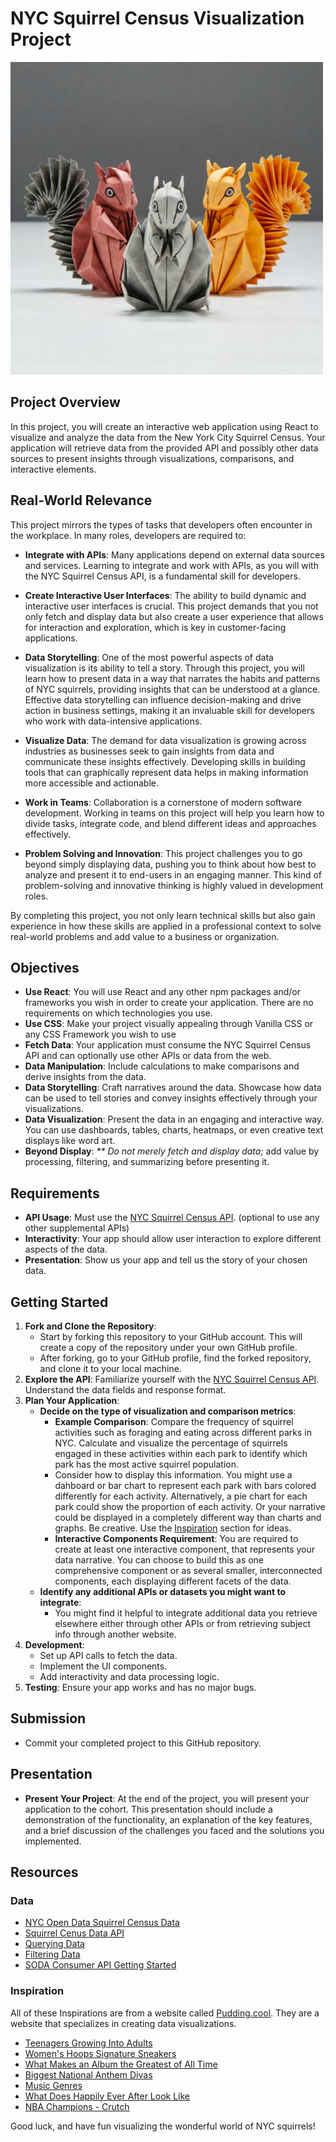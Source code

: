 # NYC Squirrel Census Visualization Project

<img src="./assets/squirrels.jpg" width="500" height="500">

## Project Overview

In this project, you will create an interactive web application using React to visualize and analyze the data from the New York City Squirrel Census. Your application will retrieve data from the provided API and possibly other data sources to present insights through visualizations, comparisons, and interactive elements.

## Real-World Relevance

This project mirrors the types of tasks that developers often encounter in the workplace. In many roles, developers are required to:

- **Integrate with APIs**: Many applications depend on external data sources and services. Learning to integrate and work with APIs, as you will with the NYC Squirrel Census API, is a fundamental skill for developers.

- **Create Interactive User Interfaces**: The ability to build dynamic and interactive user interfaces is crucial. This project demands that you not only fetch and display data but also create a user experience that allows for interaction and exploration, which is key in customer-facing applications.

- **Data Storytelling**: One of the most powerful aspects of data visualization is its ability to tell a story. Through this project, you will learn how to present data in a way that narrates the habits and patterns of NYC squirrels, providing insights that can be understood at a glance. Effective data storytelling can influence decision-making and drive action in business settings, making it an invaluable skill for developers who work with data-intensive applications.

- **Visualize Data**: The demand for data visualization is growing across industries as businesses seek to gain insights from data and communicate these insights effectively. Developing skills in building tools that can graphically represent data helps in making information more accessible and actionable.

- **Work in Teams**: Collaboration is a cornerstone of modern software development. Working in teams on this project will help you learn how to divide tasks, integrate code, and blend different ideas and approaches effectively.

- **Problem Solving and Innovation**: This project challenges you to go beyond simply displaying data, pushing you to think about how best to analyze and present it to end-users in an engaging manner. This kind of problem-solving and innovative thinking is highly valued in development roles.

By completing this project, you not only learn technical skills but also gain experience in how these skills are applied in a professional context to solve real-world problems and add value to a business or organization.

## Objectives

- **Use React**: You will use React and any other npm packages and/or frameworks you wish in order to create your application. There are no requirements on which technologies you use.
- **Use CSS**: Make your project visually appealing through Vanilla CSS or any CSS Framework you wish to use
- **Fetch Data**: Your application must consume the NYC Squirrel Census API and can optionally use other APIs or data from the web.
- **Data Manipulation**: Include calculations to make comparisons and derive insights from the data.
- **Data Storytelling**: Craft narratives around the data. Showcase how data can be used to tell stories and convey insights effectively through your visualizations.
- **Data Visualization**: Present the data in an engaging and interactive way. You can use dashboards, tables, charts, heatmaps, or even creative text displays like word art.
- **Beyond Display**: _\*\* Do not merely fetch and display data;_ add value by processing, filtering, and summarizing before presenting it.

## Requirements

- **API Usage**: Must use the [NYC Squirrel Census API](https://data.cityofnewyork.us/Environment/2018-Central-Park-Squirrel-Census-Squirrel-Data/vfnx-vebw/about_data). (optional to use any other supplemental APIs)
- **Interactivity**: Your app should allow user interaction to explore different aspects of the data.
- **Presentation**: Show us your app and tell us the story of your chosen data.

## Getting Started

1. **Fork and Clone the Repository**:
   - Start by forking this repository to your GitHub account. This will create a copy of the repository under your own GitHub profile.
   - After forking, go to your GitHub profile, find the forked repository, and clone it to your local machine.
2. **Explore the API**: Familiarize yourself with the [NYC Squirrel Census API](https://data.cityofnewyork.us/Environment/2018-Central-Park-Squirrel-Census-Squirrel-Data/vfnx-vebw/about_data). Understand the data fields and response format.
3. **Plan Your Application**:
   - **Decide on the type of visualization and comparison metrics**:
     - **Example Comparison**: Compare the frequency of squirrel activities such as foraging and eating across different parks in NYC. Calculate and visualize the percentage of squirrels engaged in these activities within each park to identify which park has the most active squirrel population.
     - Consider how to display this information. You might use a dahboard or bar chart to represent each park with bars colored differently for each activity. Alternatively, a pie chart for each park could show the proportion of each activity. Or your narrative could be displayed in a completely different way than charts and graphs. Be creative. Use the [Inspiration](#inspiration) section for ideas.
     - **Interactive Components Requirement**: You are required to create at least one interactive component, that represents your data narrative. You can choose to build this as one comprehensive component or as several smaller, interconnected components, each displaying different facets of the data.
   - **Identify any additional APIs or datasets you might want to integrate**:
     - You might find it helpful to integrate additional data you retrieve elsewhere either through other APIs or from retrieving subject info through another website.
4. **Development**:
   - Set up API calls to fetch the data.
   - Implement the UI components.
   - Add interactivity and data processing logic.
5. **Testing**: Ensure your app works and has no major bugs.

## Submission

- Commit your completed project to this GitHub repository.

## Presentation

- **Present Your Project**: At the end of the project, you will present your application to the cohort. This presentation should include a demonstration of the functionality, an explanation of the key features, and a brief discussion of the challenges you faced and the solutions you implemented.

## Resources

### Data

- [NYC Open Data Squirrel Census Data](https://data.cityofnewyork.us/Environment/2018-Central-Park-Squirrel-Census-Squirrel-Data/vfnx-vebw/about_data)
- [Squirrel Cenus Data API](https://dev.socrata.com/foundry/data.cityofnewyork.us/vfnx-vebw)
- [Querying Data](https://dev.socrata.com/docs/queries/)
- [Filtering Data](https://dev.socrata.com/docs/filtering.html)
- [SODA Consumer API Getting Started](https://dev.socrata.com/docs/filtering.html)

### Inspiration

All of these Inspirations are from a website called [Pudding.cool](https://www.pudding.cool/). They are a website that specializes in creating data visualizations.

- [Teenagers Growing Into Adults](https://pudding.cool/2024/03/teenagers/)
- [Women's Hoops Signature Sneakers](https://pudding.cool/2022/09/wnba-kicks/)
- [What Makes an Album the Greatest of All Time](https://pudding.cool/2024/03/greatest-music/)
- [Biggest National Anthem Divas](https://pudding.cool/2024/02/anthems/)
- [Music Genres](https://pudding.cool/2023/10/genre/)
- [What Does Happily Ever After Look Like](https://pudding.cool/2023/10/romance-covers/)
- [NBA Champions - Crutch](https://pudding.cool/2023/06/asterisks/)

Good luck, and have fun visualizing the wonderful world of NYC squirrels!
